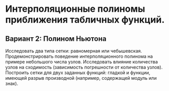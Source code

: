 # Интерполяционные полиномы приближения табличных функций.

## Вариант 2: Полином Ньютона

Исследовать два типа сетки: равномерная или чебышевская. Продемонстрировать поведение интерполяционного полинома на примере небольшого числа узлов. Исследовать влияние количества узлов на сходимость (зависимость погрешности от количества узлов). Построить сетки для двух заданных функций: гладкой и функции, имеющей разрыв производной (например, содержащей модуль или знак).